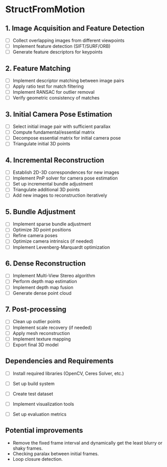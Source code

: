 # StructFromMotion


## 1. Image Acquisition and Feature Detection
- [ ] Collect overlapping images from different viewpoints
- [ ] Implement feature detection (SIFT/SURF/ORB)
- [ ] Generate feature descriptors for keypoints

## 2. Feature Matching
- [ ] Implement descriptor matching between image pairs
- [ ] Apply ratio test for match filtering
- [ ] Implement RANSAC for outlier removal
- [ ] Verify geometric consistency of matches

## 3. Initial Camera Pose Estimation
- [ ] Select initial image pair with sufficient parallax
- [ ] Compute fundamental/essential matrix
- [ ] Decompose essential matrix for initial camera pose
- [ ] Triangulate initial 3D points

## 4. Incremental Reconstruction
- [ ] Establish 2D-3D correspondences for new images
- [ ] Implement PnP solver for camera pose estimation
- [ ] Set up incremental bundle adjustment
- [ ] Triangulate additional 3D points
- [ ] Add new images to reconstruction iteratively

## 5. Bundle Adjustment
- [ ] Implement sparse bundle adjustment
- [ ] Optimize 3D point positions
- [ ] Refine camera poses
- [ ] Optimize camera intrinsics (if needed)
- [ ] Implement Levenberg-Marquardt optimization

## 6. Dense Reconstruction
- [ ] Implement Multi-View Stereo algorithm
- [ ] Perform depth map estimation
- [ ] Implement depth map fusion
- [ ] Generate dense point cloud

## 7. Post-processing
- [ ] Clean up outlier points
- [ ] Implement scale recovery (if needed)
- [ ] Apply mesh reconstruction
- [ ] Implement texture mapping
- [ ] Export final 3D model

## Dependencies and Requirements
- [ ] Install required libraries (OpenCV, Ceres Solver, etc.)
- [ ] Set up build system
- [ ] Create test dataset
- [ ] Implement visualization tools
- [ ] Set up evaluation metrics




## Potential improvements
- Remove the fixed frame interval and dynamically get the least blurry or shaky frames.
- Checking paralax between initial frames.
- Loop closure detection.